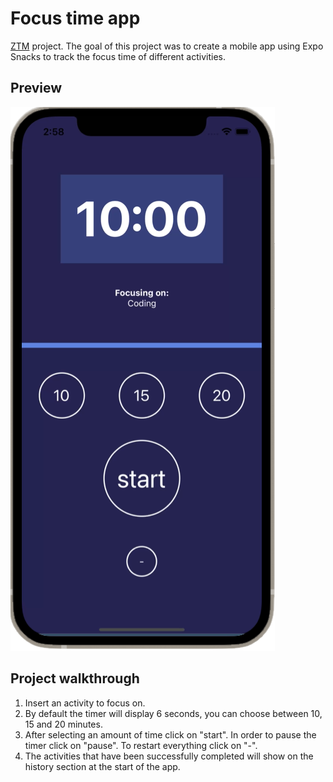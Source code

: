 # Focus time app

[ZTM](https://zerotomastery.io) project. The goal of this project was to create a mobile app using Expo Snacks to track the focus time of different activities.

## Preview

![preview](./assets/preview.png)

## Project walkthrough

1. Insert an activity to focus on.
2. By default the timer will display 6 seconds, you can choose between 10, 15 and 20 minutes.
3. After selecting an amount of time click on "start". In order to pause the timer click on "pause". To restart everything click on "-".
4. The activities that have been successfully completed will show on the history section at the start of the app.
